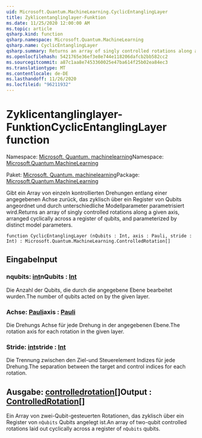 ```yaml
---
uid: Microsoft.Quantum.MachineLearning.CyclicEntanglingLayer
title: Zyklicentanglinglayer-Funktion
ms.date: 11/25/2020 12:00:00 AM
ms.topic: article
qsharp.kind: function
qsharp.namespace: Microsoft.Quantum.MachineLearning
qsharp.name: CyclicEntanglingLayer
qsharp.summary: Returns an array of singly controlled rotations along a given axis, arranged cyclically across a register of qubits, and parameterized by distinct model parameters.
ms.openlocfilehash: 5421765e36ef3e8e744e118206dafcb2bb582cc2
ms.sourcegitcommit: a87c1aa8e7453360025e47ba614f25b02ea84ec3
ms.translationtype: MT
ms.contentlocale: de-DE
ms.lasthandoff: 11/26/2020
ms.locfileid: "96211932"
---
```

# <a name="cyclicentanglinglayer-function"></a><span data-ttu-id="f21b5-102">Zyklicentanglinglayer-Funktion</span><span class="sxs-lookup"><span data-stu-id="f21b5-102">CyclicEntanglingLayer function</span></span>

<span data-ttu-id="f21b5-103">Namespace: [Microsoft. Quantum. machinelearning](xref:Microsoft.Quantum.MachineLearning)</span><span class="sxs-lookup"><span data-stu-id="f21b5-103">Namespace: [Microsoft.Quantum.MachineLearning](xref:Microsoft.Quantum.MachineLearning)</span></span>

<span data-ttu-id="f21b5-104">Paket: [Microsoft. Quantum. machinelearning](https://nuget.org/packages/Microsoft.Quantum.MachineLearning)</span><span class="sxs-lookup"><span data-stu-id="f21b5-104">Package: [Microsoft.Quantum.MachineLearning](https://nuget.org/packages/Microsoft.Quantum.MachineLearning)</span></span>


<span data-ttu-id="f21b5-105">Gibt ein Array von einzeln kontrollierten Drehungen entlang einer angegebenen Achse zurück, das zyklisch über ein Register von Qubits angeordnet und durch unterschiedliche Modellparameter parametrisiert wird.</span><span class="sxs-lookup"><span data-stu-id="f21b5-105">Returns an array of singly controlled rotations along a given axis, arranged cyclically across a register of qubits, and parameterized by distinct model parameters.</span></span>

```qsharp
function CyclicEntanglingLayer (nQubits : Int, axis : Pauli, stride : Int) : Microsoft.Quantum.MachineLearning.ControlledRotation[]
```


## <a name="input"></a><span data-ttu-id="f21b5-106">Eingabe</span><span class="sxs-lookup"><span data-stu-id="f21b5-106">Input</span></span>

### <a name="nqubits--int"></a><span data-ttu-id="f21b5-107">nqubits: [int](xref:microsoft.quantum.lang-ref.int)</span><span class="sxs-lookup"><span data-stu-id="f21b5-107">nQubits : [Int](xref:microsoft.quantum.lang-ref.int)</span></span>

<span data-ttu-id="f21b5-108">Die Anzahl der Qubits, die durch die angegebene Ebene bearbeitet wurden.</span><span class="sxs-lookup"><span data-stu-id="f21b5-108">The number of qubits acted on by the given layer.</span></span>


### <a name="axis--pauli"></a><span data-ttu-id="f21b5-109">Achse: [Pauli](xref:microsoft.quantum.lang-ref.pauli)</span><span class="sxs-lookup"><span data-stu-id="f21b5-109">axis : [Pauli](xref:microsoft.quantum.lang-ref.pauli)</span></span>

<span data-ttu-id="f21b5-110">Die Drehungs Achse für jede Drehung in der angegebenen Ebene.</span><span class="sxs-lookup"><span data-stu-id="f21b5-110">The rotation axis for each rotation in the given layer.</span></span>


### <a name="stride--int"></a><span data-ttu-id="f21b5-111">Stride: [int](xref:microsoft.quantum.lang-ref.int)</span><span class="sxs-lookup"><span data-stu-id="f21b5-111">stride : [Int](xref:microsoft.quantum.lang-ref.int)</span></span>

<span data-ttu-id="f21b5-112">Die Trennung zwischen den Ziel-und Steuerelement Indizes für jede Drehung.</span><span class="sxs-lookup"><span data-stu-id="f21b5-112">The separation between the target and control indices for each rotation.</span></span>



## <a name="output--controlledrotation"></a><span data-ttu-id="f21b5-113">Ausgabe: [controlledrotation](xref:Microsoft.Quantum.MachineLearning.ControlledRotation)[]</span><span class="sxs-lookup"><span data-stu-id="f21b5-113">Output : [ControlledRotation](xref:Microsoft.Quantum.MachineLearning.ControlledRotation)[]</span></span>

<span data-ttu-id="f21b5-114">Ein Array von zwei-Qubit-gesteuerten Rotationen, das zyklisch über ein Register von `nQubits` Qubits angelegt ist.</span><span class="sxs-lookup"><span data-stu-id="f21b5-114">An array of two-qubit controlled rotations laid out cyclically across a register of `nQubits` qubits.</span></span>